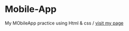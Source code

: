 # Mobile-App

My MObileApp practice using Html & css /
[visit my page](https://hamzadarej.github.io/Mobile-App/)

